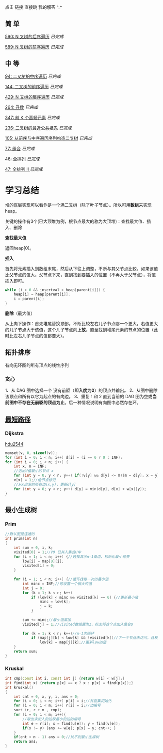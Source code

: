 点击 链接 直接跳 我的解答 ^_^

## 简 单

[590: N 叉树的后序遍历](https://github.com/libracjj/AlgorithmQIUZHAO/blob/master/Week_02/Leetcode_590.cpp)          *已完成*

[589: N 叉树的前序遍历](https://github.com/libracjj/AlgorithmQIUZHAO/blob/master/Week_02/Leetcode_589.cpp)          *已完成*

## 中 等

[94: 二叉树的中序遍历](https://github.com/libracjj/AlgorithmQIUZHAO/blob/master/Week_02/Leetcode_94.cpp)          *已完成*

[144: 二叉树的前序遍历](https://github.com/libracjj/AlgorithmQIUZHAO/blob/master/Week_02/Leetcode_144.cpp)          *已完成*

[429: N 叉树的层序遍历](https://github.com/libracjj/AlgorithmQIUZHAO/blob/master/Week_02/Leetcode_429.cpp)          *已完成*		  

[264: 丑数](https://github.com/libracjj/AlgorithmQIUZHAO/blob/master/Week_02/Leetcode_264.cpp)          *已完成*		

[347: 前 K 个高频元素](https://github.com/libracjj/AlgorithmQIUZHAO/blob/master/Week_02/Leetcode_347.cpp)          *已完成*		

[236: 二叉树的最近公共祖先](https://github.com/libracjj/AlgorithmQIUZHAO/blob/master/Week_02/Leetcode_236.cpp)          *已完成*          			

[105: 从前序与中序遍历序列构造二叉树](https://github.com/libracjj/AlgorithmQIUZHAO/blob/master/Week_02/Leetcode_105.cpp)          *已完成*  

[77: 组合](https://github.com/libracjj/AlgorithmQIUZHAO/blob/master/Week_02/Leetcode_77.cpp)          *已完成*			

[46: 全排列](https://github.com/libracjj/AlgorithmQIUZHAO/blob/master/Week_02/Leetcode_46.cpp)          *已完成*		

[47: 全排列 II ](https://github.com/libracjj/AlgorithmQIUZHAO/blob/master/Week_02/Leetcode_47.cpp)          *已完成*		

# 学习总结

堆的底层实现可以看作是一个满二叉树（除了叶子节点）。所以可用**数组**来实现heap。

关键的操作有3个(已大顶堆为例，根节点最大的称为大顶堆)：查找最大值、插入、删除

**查找最大值**

返回heap[0]。

**插入**

首先将元素插入到数组末尾，然后从下往上调整，不断与其父节点比较。如果该值比父节点的值大，父节点下来，直到找到要插入的位置（不再大于父节点），将值插入即可。

```c++
while (i > 0 && insertval > heap[parent[i]]) {
	heap[i] = heap[parent[i]];
	i = parent[i];
}
```

**删除**（最大值）

从上向下操作：首先堆尾替换顶部，不断比较左右儿子节点哪一个更大，若值更大的儿子节点大于该值，这个儿子节点向上**放**，直至找到堆尾元素的节点的位置（此时比左右儿子节点的值都要大）。

## 拓扑排序

有向无环图的所有顶点的线性序列

### 贪心

1、从 DAG 图中选择一个 没有前驱（即**入度**为**0**）的顶点并输出。
2、从图中删除该顶点和所有以它为起点的有向边。
3、重复 1 和 2 直到当前的 DAG 图为空或**当前图中不存在无前驱的顶点为止**。后一种情况说明有向图中必然存在环。

## [最短路径](http://www.bilibili.com/video/av25829980)

### Dijkstra

[hdu2544](http://acm.hdu.edu.cn/showproblem.php?pid=2544)

```c++
memset(v, 0, sizeof(v));
for (int i = 0; i < n; i++) d[i] = (i == 0 ? 0 : INF);
for (int i = 0; i < n; i++) {
    int x, m = INF;
    //选出d值最小的节点 x
    for (int y = 0; y < n; y++) if(!v[y] && d[y] <= m){m = d[y]; x = y}
    v[x] = 1;//给节点标记
    //从x出发的所有边(x,y)，更新d[y]
    for (int y = 0; y < n; y++) d[y] = min(d[y], d[x] + w[x][y]);
}
```



## 最小生成树

### Prim  

```c++
//默认图是连通的
int prim(int n)
{
    int sum = 0, i, k;
    visited[0] = 1;//V0 已并入集合U中
    for (i = 1; i < n; i++) {//选择其余n-1条边，初始化最小花费
        low[i] = map[0][i];
        visited[i] = 0;
    }
    
    for (i = 1; i < n; i++) {//循环找每一次的最小值
        int minc = INF;//可设置一个很大的值
        int j = 0;
        for (k = 1; k < n; k++)
            if (low[k] < minc && visited[k] == 0) {//更新最小值
                minc = low[k];
                j = k;
            }
        
        sum += minc;//最小值累加
        visited[j] = 1;//visited数组置为1，标志将这个点加入集合U
        
        for (k = 1; k < n; k++)//n-1次循环
            if (map[j][k] < low[k] && !visited[k])//下一个节点未访问，且权值小于当前值
                low[k] = map[j][k];//更新low的值
    }
    return sum;
}
```

### Kruskal

```c++
int cmp(const int i, const int j) {return w[i] < w[j];}
int find(int x) {return p[x] == x ? x : p[x] = find(p[x]);}
int kruskal()
{
    int cnt = 0, x, y, i, ans = 0;
    for (i = 0; i < n; i++) p[i] = i;//并查集初始化
    for (i = 0; i < m; i++) r[i] = i;//边编号
    sort (r, r + m , cmp);
    for (i = 0; i < m; i++){
        //取出未加入的边权最小的边的编号 
        int e = r[i]; x = find(u[e]); y = find(v[e]);
        if(x != y) {ans += w[e]; p[x] = y; cnt++; }
    }
    if(cnt < n - 1) ans = 0;//找不到最小生成树 
    return ans;
}
```

